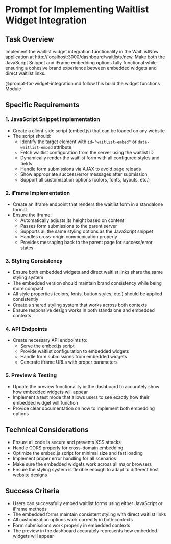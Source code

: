 # Prompt for Implementing Waitlist Widget Integration

## Task Overview
Implement the waitlist widget integration functionality in the WaitListNow application at http://localhost:3000/dashboard/waitlists/new. Make both the JavaScript Snippet and iFrame embedding options fully functional while ensuring a cohesive brand experience between embedded widgets and direct waitlist links.

@prompt-for-widget-integration.md follow this build the widget functions Module 

## Specific Requirements

### 1. JavaScript Snippet Implementation
- Create a client-side script (embed.js) that can be loaded on any website
- The script should:
  - Identify the target element with `id="waitlist-embed"` or `data-waitlist-embed` attribute
  - Fetch waitlist configuration from the server using the waitlist ID
  - Dynamically render the waitlist form with all configured styles and fields
  - Handle form submissions via AJAX to avoid page reloads
  - Show appropriate success/error messages after submission
  - Support all customization options (colors, fonts, layouts, etc.)

### 2. iFrame Implementation
- Create an iframe endpoint that renders the waitlist form in a standalone format
- Ensure the iframe:
  - Automatically adjusts its height based on content
  - Passes form submissions to the parent server
  - Supports all the same styling options as the JavaScript snippet
  - Handles cross-origin communication properly
  - Provides messaging back to the parent page for success/error states

### 3. Styling Consistency
- Ensure both embedded widgets and direct waitlist links share the same styling system
- The embedded version should maintain brand consistency while being more compact
- All style properties (colors, fonts, button styles, etc.) should be applied consistently
- Create a shared styling system that works across both contexts
- Ensure responsive design works in both standalone and embedded contexts

### 4. API Endpoints
- Create necessary API endpoints to:
  - Serve the embed.js script
  - Provide waitlist configuration to embedded widgets
  - Handle form submissions from embedded widgets
  - Generate iframe URLs with proper parameters

### 5. Preview & Testing
- Update the preview functionality in the dashboard to accurately show how embedded widgets will appear
- Implement a test mode that allows users to see exactly how their embedded widget will function
- Provide clear documentation on how to implement both embedding options

## Technical Considerations
- Ensure all code is secure and prevents XSS attacks
- Handle CORS properly for cross-domain embedding
- Optimize the embed.js script for minimal size and fast loading
- Implement proper error handling for all scenarios
- Make sure the embedded widgets work across all major browsers
- Ensure the styling system is flexible enough to adapt to different host website designs

## Success Criteria
- Users can successfully embed waitlist forms using either JavaScript or iFrame methods
- The embedded forms maintain consistent styling with direct waitlist links
- All customization options work correctly in both contexts
- Form submissions work properly in embedded contexts
- The preview in the dashboard accurately represents how embedded widgets will appear